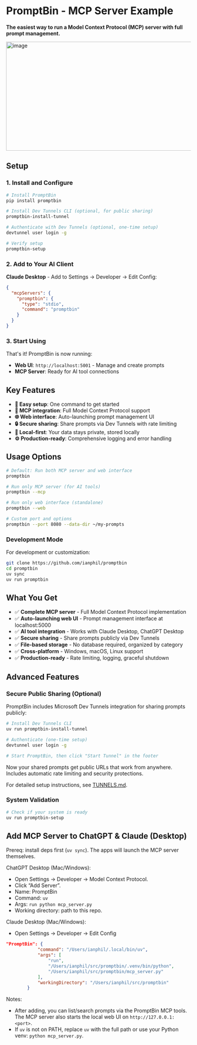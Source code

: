 # PromptBin - MCP Server Example

**The easiest way to run a Model Context Protocol (MCP) server with full prompt management.**

<img width="1200" height="296" alt="image" src="https://github.com/user-attachments/assets/f4609b53-bac7-4b58-871a-fee1b0f300ce" />


## Setup

### 1. Install and Configure

```bash
# Install PromptBin
pip install promptbin

# Install Dev Tunnels CLI (optional, for public sharing)
promptbin-install-tunnel

# Authenticate with Dev Tunnels (optional, one-time setup)
devtunnel user login -g

# Verify setup
promptbin-setup
```

### 2. Add to Your AI Client

**Claude Desktop** - Add to Settings → Developer → Edit Config:
```json
{
  "mcpServers": {
    "promptbin": {
      "type": "stdio",
      "command": "promptbin"
    }
  }
}
```

### 3. Start Using

That's it! PromptBin is now running:
- **Web UI**: `http://localhost:5001` - Manage and create prompts
- **MCP Server**: Ready for AI tool connections

## Key Features
- **🚀 Easy setup**: One command to get started
- **🔗 MCP integration**: Full Model Context Protocol support
- **🌐 Web interface**: Auto-launching prompt management UI
- **🔒 Secure sharing**: Share prompts via Dev Tunnels with rate limiting
- **📁 Local-first**: Your data stays private, stored locally
- **⚙️ Production-ready**: Comprehensive logging and error handling

## Usage Options

```bash
# Default: Run both MCP server and web interface
promptbin

# Run only MCP server (for AI tools)
promptbin --mcp

# Run only web interface (standalone)
promptbin --web

# Custom port and options
promptbin --port 8080 --data-dir ~/my-prompts
```

### Development Mode
For development or customization:
```bash
git clone https://github.com/ianphil/promptbin
cd promptbin
uv sync
uv run promptbin
```

## What You Get

- ✅ **Complete MCP server** - Full Model Context Protocol implementation
- ✅ **Auto-launching web UI** - Prompt management interface at localhost:5000
- ✅ **AI tool integration** - Works with Claude Desktop, ChatGPT Desktop
- ✅ **Secure sharing** - Share prompts publicly via Dev Tunnels
- ✅ **File-based storage** - No database required, organized by category
- ✅ **Cross-platform** - Windows, macOS, Linux support
- ✅ **Production-ready** - Rate limiting, logging, graceful shutdown

## Advanced Features

### Secure Public Sharing (Optional)
PromptBin includes Microsoft Dev Tunnels integration for sharing prompts publicly:

```bash
# Install Dev Tunnels CLI
uv run promptbin-install-tunnel

# Authenticate (one-time setup)
devtunnel user login -g

# Start PromptBin, then click "Start Tunnel" in the footer
```

Now your shared prompts get public URLs that work from anywhere. Includes automatic rate limiting and security protections.

For detailed setup instructions, see [TUNNELS.md](TUNNELS.md).

### System Validation
```bash
# Check if your system is ready
uv run promptbin-setup
```

## Add MCP Server to ChatGPT & Claude (Desktop)

Prereq: install deps first (`uv sync`). The apps will launch the MCP server themselves.

ChatGPT Desktop (Mac/Windows):
- Open Settings → Developer → Model Context Protocol.
- Click “Add Server”.
- Name: PromptBin
- Command: `uv`
- Args: `run python mcp_server.py`
- Working directory: path to this repo.

Claude Desktop (Mac/Windows):
- Open Settings → Developer → Edit Config

```json
"PromptBin": {
            "command": "/Users/ianphil/.local/bin/uv",
            "args": [
                "run",
                "/Users/ianphil/src/promptbin/.venv/bin/python",
                "/Users/ianphil/src/promptbin/mcp_server.py"
            ],
            "workingDirectory": "/Users/ianphil/src/promptbin"
        }
```

Notes:
- After adding, you can list/search prompts via the PromptBin MCP tools. The MCP server also starts the local web UI on `http://127.0.0.1:<port>`.
- If `uv` is not on PATH, replace `uv` with the full path or use your Python venv: `python mcp_server.py`.
